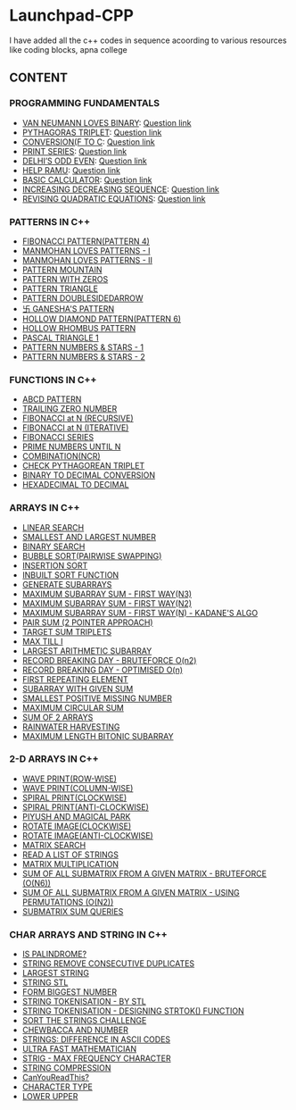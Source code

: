 # Launchpad-CPP
I have added all the c++ codes in sequence acoording to various resources like coding blocks, apna college

## CONTENT

### PROGRAMMING FUNDAMENTALS
* [VAN NEUMANN LOVES BINARY](./Fundamentals/Van_Neumann_loves_Binary.cpp): [Question link](https://hack.codingblocks.com/app/contests/1030/219/problem)
* [PYTHAGORAS TRIPLET](./Fundamentals/pythagoras_triplet.cpp): [Question link](https://hack.codingblocks.com/app/contests/1030/107/problem)
* [CONVERSION(F TO C](./Fundamentals/Conversion_F_to_C.cpp): [Question link](https://hack.codingblocks.com/app/contests/1030/560/problem)
* [PRINT SERIES](./Fundamentals/Print_Series.cpp): [Question link](https://hack.codingblocks.com/app/contests/1030/201/problem)
* [DELHI’S ODD EVEN](./Fundamentals/Delhi_Odd_Even.cpp): [Question link](https://hack.codingblocks.com/app/contests/1030/853/problem)
* [HELP RAMU](./Fundamentals/Help_Ramu.cpp): [Question link](https://hack.codingblocks.com/app/contests/1030/1089/problem)
* [BASIC CALCULATOR](./Fundamentals/Basic_Calculator.cpp): [Question link](https://hack.codingblocks.com/app/contests/1030/461/problem)
* [INCREASING DECREASING SEQUENCE](./Fundamentals/Increasing_Decreasing.cpp): [Question link](https://hack.codingblocks.com/app/practice/1/1314/problem)
* [REVISING QUADRATIC EQUATIONS](./Fundamentals/Revising_Quadratic_Equations.cpp): [Question link](https://hack.codingblocks.com/app/practice/3/1320/problem)


### PATTERNS IN C++
* [FIBONACCI PATTERN(PATTERN 4)](./Patterns/Fibonacci_Pattern_Pattern4.cpp)
* [MANMOHAN LOVES PATTERNS - I](./Patterns/Manmohan_Loves_Patterns1.cpp)
* [MANMOHAN LOVES PATTERNS - II](./Patterns/Manmohan_Loves_Patterns2.cpp)
* [PATTERN MOUNTAIN](./Patterns/Patterns_Mountain.cpp)
* [PATTERN WITH ZEROS](./Patterns/Pattern_with_Zeroes.cpp)
* [PATTERN TRIANGLE](./Patterns/Pattern_triangle.cpp)
* [PATTERN DOUBLESIDEDARROW](./Patterns/Pattern_DoubleSidedArrow.cpp)
* [卐 GANESHA'S PATTERN](./Patterns/Ganesha_Pattern.cpp)
* [HOLLOW DIAMOND PATTERN(PATTERN 6)](./Patterns/Hollow_Diamond_Pattern.cpp)
* [HOLLOW RHOMBUS PATTERN](./Patterns/Hollow_Rhombus_Pattern.cpp)
* [PASCAL TRIANGLE 1](./Patterns/Pascal_Triangle_1.cpp)
* [PATTERN NUMBERS & STARS - 1](./Patterns/Pascal_Number_&_Stars_1.cpp)
* [PATTERN NUMBERS & STARS - 2](./Patterns/Pascal_Number_&_Stars_2.cpp)

### FUNCTIONS IN C++
* [ABCD PATTERN](./Functions/ABCD_Pattern.cpp)
* [TRAILING ZERO NUMBER](./Functions/Trailing_zeroes.cpp)
* [FIBONACCI at N (RECURSIVE)](./Functions/Recursive_Fibonacci.cpp)
* [FIBONACCI at N (ITERATIVE)](./Functions/Iterative_Fibonacci.cpp)
* [FIBONACCI SERIES](./Functions/Fibonacci_Series_N.cpp)
* [PRIME NUMBERS UNTIL N](./Functions/Prime_Nos_until_N.cpp)
* [COMBINATION(NCR)](./Functions/nCr.cpp)
* [CHECK PYTHAGOREAN TRIPLET](./Functions/pythogoreantriplet.cpp)
* [BINARY TO DECIMAL CONVERSION](./Functions/Binary_to_Decimal.cpp)
* [HEXADECIMAL TO DECIMAL](./Functions/Hexadecimal_to_Decimal.cpp)

### ARRAYS IN C++
* [LINEAR SEARCH](./Arrays/Linear_Search.cpp)
* [SMALLEST AND LARGEST NUMBER](./Arrays/Smallest_and_Largest_Number.cpp)
* [BINARY SEARCH](./Arrays/Binary_Search.cpp)
* [BUBBLE SORT(PAIRWISE SWAPPING)](./Arrays/Bubble_sort.cpp)
* [INSERTION SORT](./Arrays/Insertion_sort.cpp)
* [INBUILT SORT FUNCTION ](./Arrays/Inbuilt_sort.cpp)
* [GENERATE SUBARRAYS](./Arrays/Print_Subarrays.cpp)
* [MAXIMUM SUBARRAY SUM -  FIRST WAY(N3)](./Arrays/Max_Subarray_sum_1.cpp)
* [MAXIMUM SUBARRAY SUM -  FIRST WAY(N2)](./Arrays/Max_Subarray_sum_2.cpp)
* [MAXIMUM SUBARRAY SUM -  FIRST WAY(N) - KADANE'S ALGO](./Arrays/Max_Subarray_sum_3_Kadane.cpp)
* [PAIR SUM (2 POINTER APPROACH)](./Arrays/Pair_sum_2_Pointer.cpp)
* [TARGET SUM TRIPLETS](./Arrays/Triplet_sum_2_Pointer.cpp)
* [MAX TILL I](./Arrays/Max_Till_I.cpp)
* [LARGEST ARITHMETIC SUBARRAY](./Arrays/.cpp)
* [RECORD BREAKING DAY - BRUTEFORCE O(n2)](./Arrays/Record_Breaking_Day_Bruteforce.cpp)
* [RECORD BREAKING DAY - OPTIMISED O(n)](./Arrays/Record_Breaking_Day_Optimised.cpp)
* [FIRST REPEATING ELEMENT](./Arrays/First_Repeating_Element.cpp)
* [SUBARRAY WITH GIVEN SUM](./Arrays/Subarray_with_given_sum.cpp)
* [SMALLEST POSITIVE MISSING NUMBER](./Arrays/Smallest_Positive_Missing_Number.cpp)
* [MAXIMUM CIRCULAR SUM](./Arrays/Maximum_Circular_Sum.cpp)
* [SUM OF 2 ARRAYS](./Arrays/Sum_Of_2_Arrays.cpp)
* [RAINWATER HARVESTING](./Arrays/Rainwater_Harvesting.cpp)
* [MAXIMUM LENGTH BITONIC SUBARRAY](./Arrays/Max_Length_Bitonic_Subarrays.cpp)

### 2-D ARRAYS IN C++
* [WAVE PRINT(ROW-WISE)](./2D_Arrays/WavePrint_rowwise.cpp)
* [WAVE PRINT(COLUMN-WISE)](./2D_Arrays/Wave_Print_ColWise.cpp)
* [SPIRAL PRINT(CLOCKWISE)](./2D_Arrays/SpiralPrint.cpp)
* [SPIRAL PRINT(ANTI-CLOCKWISE)](./2D_Arrays/SpiralPrint_anticlockwise.cpp)
* [PIYUSH AND MAGICAL PARK](./2D_Arrays/Piyush_And_magical_park.cpp)
* [ROTATE IMAGE(CLOCKWISE)](./2D_Arrays/Rotate_image_clockwise.cpp)
* [ROTATE IMAGE(ANTI-CLOCKWISE)](./2D_Arrays/Rotate_image_anticlockwise.cpp)
* [MATRIX SEARCH](./2D_Arrays/Matrix_Search.cpp)
* [READ A LIST OF STRINGS](./2D_Arrays/Read_list_of_strings.cpp)
* [MATRIX MULTIPLICATION](./2D_Arrays/Matrix_multiplication.cpp)
* [SUM OF ALL SUBMATRIX FROM A GIVEN MATRIX - BRUTEFORCE (O(N6))](./2D_Arrays/sum_of_all_submatrix_1.cpp)
* [SUM OF ALL SUBMATRIX FROM A GIVEN MATRIX - USING PERMUTATIONS (O(N2))](./2D_Arrays/sum_of_all_submatrix_2.cpp)
* [SUBMATRIX SUM QUERIES](./2D_Arrays/submatrix_Sum_queries.cpp)

### CHAR ARRAYS AND STRING IN C++
* [IS PALINDROME?](./Character_Arrays_and_Strings/Is_Palindrome.cpp)
* [STRING REMOVE CONSECUTIVE DUPLICATES](./Character_Arrays_and_Strings/Remove_Duplicates.cpp)
* [LARGEST STRING](./Character_Arrays_and_Strings/Largest_String.cpp)
* [STRING STL](./Character_Arrays_and_Strings/String_STL.cpp)
* [FORM BIGGEST NUMBER](./Character_Arrays_and_Strings/Form_Biggest_Number.cpp)
* [STRING TOKENISATION - BY STL](./Character_Arrays_and_Strings/String_Tokenisation_stl.cpp)
* [STRING TOKENISATION - DESIGNING STRTOK() FUNCTION](./Character_Arrays_and_Strings/Design_String_Tokenisation.cpp)
* [SORT THE STRINGS CHALLENGE](./Character_Arrays_and_Strings/Sort_the_strings.cpp)
* [CHEWBACCA AND NUMBER](./Character_Arrays_and_Strings/Chewbacca_And_numbers.cpp)
* [STRINGS: DIFFERENCE IN ASCII CODES](./Character_Arrays_and_Strings/String_Diff_in_ascii.cpp)
* [ULTRA FAST MATHEMATICIAN](./Character_Arrays_and_Strings/Ultra_Fast_Mathematician.cpp)
* [STRIG - MAX FREQUENCY CHARACTER](./Character_Arrays_and_Strings/Max_Freq_char.cpp)
* [STRING COMPRESSION](./Character_Arrays_and_Strings/String_Compression.cpp)
* [CanYouReadThis?](./Character_Arrays_and_Strings/CanYouReadThis.cpp)
* [CHARACTER TYPE](./Character_Arrays_and_Strings/Char_Type.cpp)
* [LOWER UPPER](./Character_Arrays_and_Strings/Lower_Upper.cpp)








